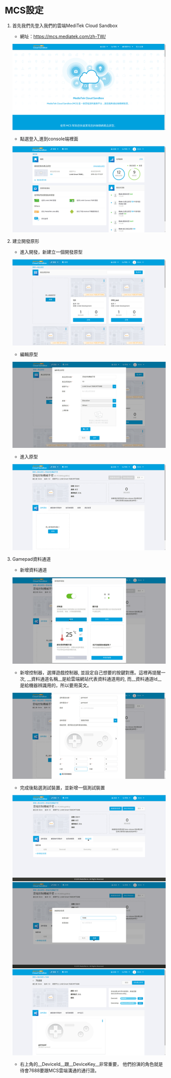 # MCS設定

1. 首先我們先登入我們的雲端MediTek Cloud Sandbox

    * 網址：https://mcs.mediatek.com/zh-TW/

    ![mcs網站](pic/mcs_website.png)

    * 點選登入,進到console端裡面

    ![mcs console](pic/mcs_console.png)


2. 建立開發原形

    * 進入開發，新建立一個開發原型

    ![prototype](pic/prototype.png)

    * 編輯原型

    ![prototype_setting](pic/prototype_setting.png)

    * 進入原型

    ![prototype_2](pic/prototype_2.png)

3. Gamepad資料通道

    * 新增資料通道

    ![data_channel](pic/data_channel.png)

    * 新增控制器，選擇遊戲控制器,
      並設定自己想要的按鍵對應。這裡再提醒一次,
      __資料通道名稱__是給雲端網站代表資料通道用的,
      而__資料通道Id__是給機器辨識用的，所以要用英文。

    ![gamepad](pic/gamepad.png)

    * 完成後點選測試裝置，並新增一個測試裝置

    ![test_device](pic/test_device.png)
    ![test_device_2](pic/test_device_2.png)
    ![test_device_3](pic/test_device_3.png)
    * 右上角的__DeviceId__跟__DeviceKey__非常重要，
      他們扮演的角色就是待會7688要跟MCS雲端溝通的通行證。


